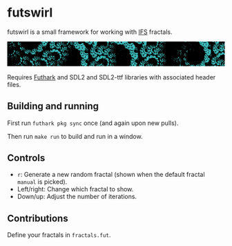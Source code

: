 # futswirl

futswirl is a small framework for working with
[IFS](https://en.wikipedia.org/wiki/Iterated_function_system) fractals.

![Screenshot](swirl.png)

Requires [Futhark](http://futhark-lang.org) and SDL2 and SDL2-ttf
libraries with associated header files.


## Building and running

First run `futhark pkg sync` once (and again upon new pulls).

Then run `make run` to build and run in a window.


## Controls

  - `r`: Generate a new random fractal (shown when the default fractal
    `manual` is picked).
  - Left/right: Change which fractal to show.
  - Down/up: Adjust the number of iterations.


## Contributions

Define your fractals in `fractals.fut`.
